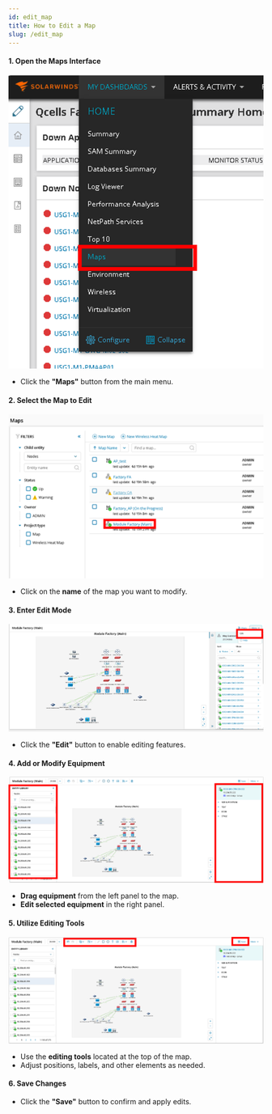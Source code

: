 ```yaml
---
id: edit_map
title: How to Edit a Map
slug: /edit_map
---
```


#### **1. Open the Maps Interface**  
![edit_map](\edit_map\1.png)  
- Click the **"Maps"** button from the main menu.  

#### **2. Select the Map to Edit**  
![edit_map](\edit_map\2.png)  
- Click on the **name** of the map you want to modify.  

#### **3. Enter Edit Mode**  
![edit_map](\edit_map\3.png)  
- Click the **"Edit"** button to enable editing features.  

#### **4. Add or Modify Equipment**  
![edit_map](\edit_map\4.png)  
- **Drag equipment** from the left panel to the map.  
- **Edit selected equipment** in the right panel.  

#### **5. Utilize Editing Tools**  
![edit_map](\edit_map\5.png)  
- Use the **editing tools** located at the top of the map.  
- Adjust positions, labels, and other elements as needed.  

#### **6. Save Changes**  
- Click the **"Save"** button to confirm and apply edits.